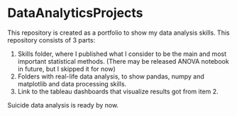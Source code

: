 # DataAnalyticsProjects

This repository is created as a portfolio to show my data analysis skills.
This repository consists of 3 parts:
1. Skills folder, where I published what I consider to be the main and most important statistical methods. (There may be released ANOVA notebook in future, but I skipped it for now)
2. Folders with real-life data analysis, to show pandas, numpy and matplotlib and data processing skills.
3. Link to the tableau dashboards that visualize results got from item 2.

Suicide data analysis is ready by now.
